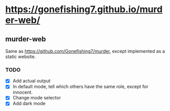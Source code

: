 # https://gonefishing7.github.io/murder-web/
## murder-web
Same as https://github.com/Gonefishing7/murder, except implemented as a static website.
### TODO
- [x] Add actual output
- [x] In default mode, tell which others have the same role, except for innocent.
- [x] Change mode selector
- [x] Add dark mode